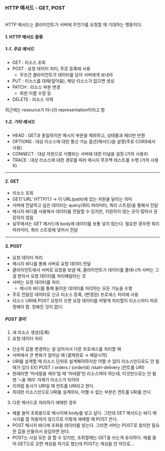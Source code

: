 ### HTTP 메서드 - GET, POST

<br />
HTTP 메서드는 클라이언트가 서버에 무언가를 요청할 때 기대하는 행동이다.

#### 1. HTTP 메서드 종류

##### 1-1. 주요 메서드

- GET : 리소스 조회
- POST : 요청 데이터 처리, 주로 등록에 사용
  - 무조건 클라이언트가 데이터를 담아 서버에게 보내야
- PUT : 리소스를 대체(덮어씀), 해당 리소스가 없으면 생성
- PATCH : 리소스 부분 변경
  - 회원 이름 수정 등
- DELETE : 리소스 삭제

최근에는 resource가 아니라 representation이라고 함

##### 1-2. 기타 메서드

- HEAD : GET과 동일하지만 메시지 부분을 제외하고, 상태줄과 헤더만 반환
- OPTIONS : 대상 리소스에 대한 통신 가능 옵션(메서드)을 설명(주로 CORS에서 사용)
- CONNECT : 대상 자원으로 식별되는 서버에 대한 터널을 설정 (거의 사용X)
- TRACE : 대상 리소스에 대한 경로를 따라 메시지 루프백 테스트를 수행 (거의 사용X)

---

#### 2. GET

- 리소스 조회
- GET/'URL' HTTP/1.1 → 이 URL(path)에 있는 자원을 달라는 의미
- 서버에 전달하고 싶은 데이터는 query(쿼리 파라미터, 쿼리 스트링)을 통해서 전달
- 메시지 바디를 사용해서 데이터를 전달할 수 있지만, 지원하지 않는 곳이 많아서 권장하지 않음
- 실무에서는 GET 메서드에 body에 데이터를 보통 넣지 않는다. 필요한 경우엔 쿼리 파라미터, 쿼리 스트링에 넣어서 전달

---

#### 3. POST

- 요청 데이터 처리
- 메시지 바디를 통해 서버로 요청 데이터 전달
- 클라이언트에서 서버로 요청을 보낼 때, 클라이언트가 데이터를 줄테니까 서버는 그걸 받아서 요청 데이터를 처리해달라는 것
- 서버는 요청 데이터를 처리
  - 메시지 바디를 통해 들어온 데이터를 처리하는 모든 기능을 수행
- 주로 전달된 데이터로 신규 리소스 등록, (변경된) 프로세스 처리에 사용
- 리소스 URI에 POST 요청이 오면 요청 데이터를 어떻게 처리할지 리소스마다 따로 정해야 함. 정해진 것이 없다.

##### POST 정리

1. 새 리소스 생성(등록)
2. 요청 데이터 처리

- 단순히 값을 변경하는 걸 넘어서서 다른 프로세스를 처리할 때
- 서버에서 큰 변화가 일어날 때 (결제완료 → 배달시작)
- URI를 설계할 때 리소스 단위로 설계해야하지만 어쩔 수 없이 리소스만으로도 안 될 때가 있다
  EX) POST / orders / {orderId} /start-delivery (컨트롤 URI)
- 원래라면 '미네랄을 캐라'일 때 '미네랄'만 리소스여야 하는데, 이것만으로는 안 될 땐 '~을 캐라' 자체가 리소스가 되어야
- 이처럼 동사가 URI일 때 컨트롤 URI라고 한다.
- 최대한 리소스만으로 URI를 설계하되, 어쩔 수 없는 부분은 컨트롤 URI를 쓴다

3. 다른 메서드로 처리하기 애매한 경우

- 예를 들어 조회용으로 메시지에 body를 넣고 싶다. 그런데 GET 메서드는 바디 메시지를 잘 허용하지 않으므로 이렇게 애매할 때 POST 쓴다.
- POST 메시지 바디에 조회용 데이터를 넣는다. 그러면 서버는 POST로 왔지만 필요한 값을 만들어서 응답하면 된다.
- POST는 사실 모든 걸 할 수 있지만, 조회할때는 GET을 쓰는게 유리하다. 예를 들어 GET으로 오면 캐싱을 하기로 했는데 POST는 캐싱을 안 하므로...
